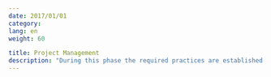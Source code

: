 ```yaml
---
date: 2017/01/01
category:
lang: en
weight: 60

title: Project Management
description: "During this phase the required practices are established for appropriate start, execution follow up and software projects closure. The main objective is to maintain the project plan under appropriate control that allows visibility of the scope and changes during its execution, as well as identifies and take corrective actions in time in order to achieve the committed final result."
---
```

